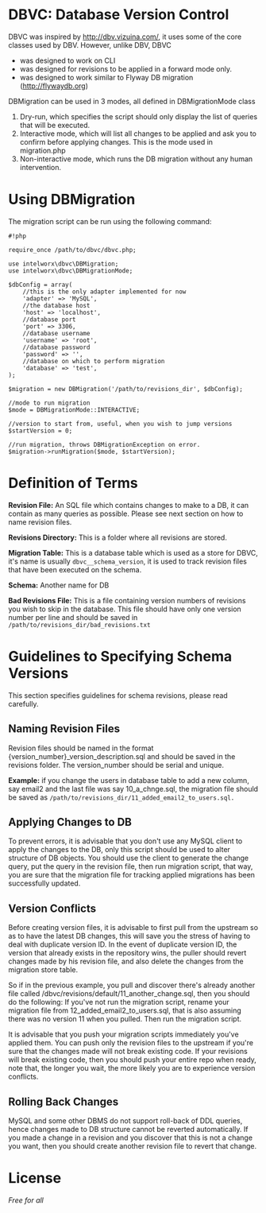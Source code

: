 ﻿# DBVC: Database Version Control #

DBVC was inspired by http://dbv.vizuina.com/, it uses some of the core classes used by DBV. However, unlike DBV, DBVC 

- was designed to work on CLI 
- was designed for revisions to be applied in a forward mode only.
- was designed to work similar to Flyway DB migration (http://flywaydb.org)

DBMigration can be used in 3 modes, all defined in DBMigrationMode class

1. Dry-run, which specifies the script should only display the list of queries that will be executed.
1. Interactive mode, which will list all changes to be applied and ask you to confirm before applying changes. This is the mode used in migration.php
1. Non-interactive mode, which runs the DB migration without any human intervention.

# Using DBMigration #
The migration script can be run using the following command: 

```
#!php

require_once /path/to/dbvc/dbvc.php;

use intelworx\dbvc\DBMigration;
use intelworx\dbvc\DBMigrationMode;

$dbConfig = array(
	//this is the only adapter implemented for now
    'adapter' => 'MySQL', 
	//the database host
    'host' => 'localhost',
	//database port
    'port' => 3306,
	//database username
    'username' => 'root',
	//database password
    'password' => '',
	//database on which to perform migration
    'database' => 'test',
);

$migration = new DBMigration('/path/to/revisions_dir', $dbConfig);

//mode to run migration
$mode = DBMigrationMode::INTERACTIVE;

//version to start from, useful, when you wish to jump versions
$startVersion = 0;

//run migration, throws DBMigrationException on error.
$migration->runMigration($mode, $startVersion);

```

# Definition of Terms #

**Revision File:** An SQL file which contains changes to make to a DB, it can contain as many queries as possible. Please see next section on how to name revision files.

**Revisions Directory:** This is a folder where all revisions are stored.

**Migration Table:** This is a database table which is used as a store for DBVC, it's name is usually ```dbvc__schema_version```, it is used to track revision files that have been executed on the schema.

**Schema:** Another name for DB

**Bad Revisions File:** This is a file containing version numbers of revisions you wish to skip in the database. This file should have only one version number per line and should be saved in ```/path/to/revisions_dir/bad_revisions.txt```

# Guidelines to Specifying Schema Versions #
This section specifies guidelines for schema revisions, please read carefully.

## Naming Revision Files ##
Revision files should be named in the format {version_number}_version_description.sql and should be saved in the revisions folder. The version_number should be serial and unique.

**Example:** if you change the users in database table to add a new column, say email2 and the last file was say 10_a_chnge.sql, the migration file should be saved as ```/path/to/revisions_dir/11_added_email2_to_users.sql.```

## Applying Changes to DB ##

To prevent errors, it is advisable that you don't use any MySQL client to apply the changes to the DB, only this script should be used to alter structure of DB objects. You should use the client to generate the change query, put the query in the revision file, then run migration script, that way, you are sure that the migration file for tracking applied migrations has been successfully updated.

## Version Conflicts ##
Before creating version files, it is advisable to first pull from the upstream so as to have the latest DB changes, this will save you the stress of having to deal with duplicate version ID. In the event of duplicate version ID, the version that already exists in the repository wins, the puller should revert changes made by his revision file, and also delete the changes from the migration store table. 

So if in the previous example, you pull and discover there's already another file called  /dbvc/revisions/default/11_another_change.sql, then you should do the following:
If you've not run the migration script, rename your migration file from 12_added_email2_to_users.sql, that is also assuming there was no version 11 when you pulled. Then run the migration script. 

It is advisable that you push your migration scripts immediately you've applied them. You can push only the revision files to the upstream if you're sure that the changes made will not break existing code. If your revisions will break existing code, then you should push your entire repo when ready, note that, the longer you wait, the more likely you are to experience version conflicts.

## Rolling Back Changes ##
MySQL and some other DBMS do not support roll-back of DDL queries, hence changes made to DB structure cannot be reverted automatically. If you made a change in a revision and you discover that this is not a change you want, then you should create another revision file to revert that change.

# License #

*Free for all*

